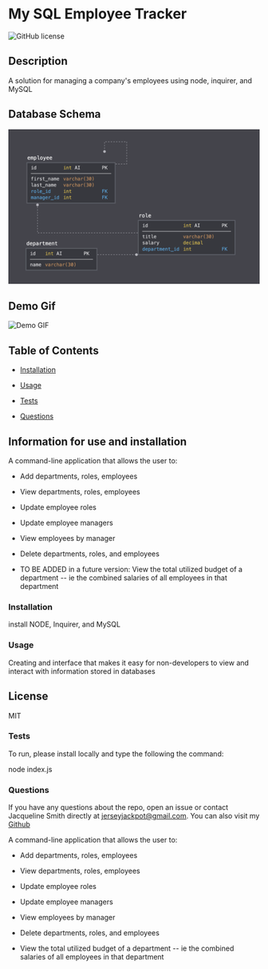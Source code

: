 
# My SQL Employee Tracker

![GitHub license](https://img.shields.io/badge/license-MIT-blue)

## Description 

A solution for managing a company's employees using node, inquirer, and MySQL

## Database Schema

![Database Schema](Assets/schema.png)

## Demo Gif

![Demo GIF](https://github.com/jerseyjackpot/My-SQL-Employee-Tracker/blob/master/Assets/Employee%20Tracker%20Demo.gif)

## Table of Contents 

* [Installation](#Installation)

* [Usage](#Usage)

* [Tests](#Tests)

* [Questions](#Questions)


## Information for use and installation

A command-line application that allows the user to:

  * Add departments, roles, employees

  * View departments, roles, employees

  * Update employee roles

  * Update employee managers

  * View employees by manager

  * Delete departments, roles, and employees

  * TO BE ADDED in a future version: View the total utilized budget of a department -- ie the combined salaries of all employees in that department

### Installation 

install NODE, Inquirer, and MySQL

### Usage 

 Creating and interface that makes it easy for non-developers to view and interact with information stored in databases

## License 

MIT

### Tests 
To run, please install locally and type the following the command:

node index.js

### Questions 

If you have any questions about the repo, open an issue or contact Jacqueline Smith directly at jerseyjackpot@gmail.com.
You can also visit my [Github](https://github.com/jerseyjackpot/my-sql-employee-tracker) 

  
A command-line application that allows the user to:

  * Add departments, roles, employees

  * View departments, roles, employees

  * Update employee roles

  * Update employee managers

  * View employees by manager

  * Delete departments, roles, and employees

  * View the total utilized budget of a department -- ie the combined salaries of all employees in that department




